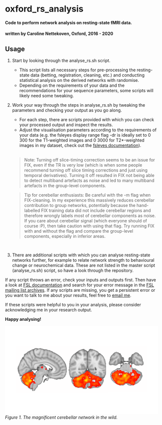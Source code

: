 # oxford_rs_analysis
#### Code to perform network analysis on resting-state fMRI data.
#### written by Caroline Nettekoven, Oxford, 2016 - 2020

## Usage
1. Start by looking through the analyse_rs.sh script.
   
   - This script lists all necessary steps for pre-processing the resting-state data (betting, registration, cleaning, etc.) and conducting statistical analysis on the derived networks with randomise.
   - Depending on the requirements of your data and the recommendations for your sequence parameters, some scripts will likely need some tweaking.
  
2. Work your way through the steps in analyse_rs.sh by tweaking the parameters and checking your output as you go along.
   
   - For each step, there are scripts provided with which you can check your processed output and inspect the results.
   - Adjust the visualisation parameters according to the requirements of your data (e.g. the fsleyes display range flag -dr is ideally set to 0 300 for the T1-weighted images and 0 3000 for T2*-weighted images in my dataset, check out the [fsleyes documentation][2]).    
    <br/>

    > Note: Turning off slice-timing correction seems to be an issue for FIX, even if the TR is very low (which is when some people recommend turning off slice timing corrections and just using temporal derivatives). Turning it off resulted in FIX not being able to detect multiband artefacts as noise and led to many multiband artefacts in the group-level components.

    > Tip for cerebellar enthusiasts: Be careful with the -m flag when FIX-cleaning. In my experience this massively reduces cerebellar contribution to group networks, potentially because the hand-labelled FIX training data did not include cerebellar regions and therefore wrongly labels most of cerebellar components as noise. If you care about cerebellar signal (which everyone should of course :P), then take caution with using that flag. Try running FIX with and without the flag and compare the group-level components, especially in inferior areas.
    
    <br/>
  
3. There are additional scripts with which you can analyse resting-state networks further, for example to relate network strength to behavioural change or neurochemical data. These are not listed in the master script (analyse_rs.sh) script, so have a look through the repository.


If any script throws an error, check your inputs and outputs first. Then have a look at [FSL documentation][4] and search for your error message in the [FSL mailing list archives][1]. If any scripts are missing, you get a persistent error or you want to talk to me about your results, feel free to [email me][3].

If these scripts were helpful to you in your analysis, please consider acknowledging me in your research output.  


[1]: <https://www.jiscmail.ac.uk/cgi-bin/webadmin?A0=fsl> "FSL mailing list archive"

[2]: <https://users.fmrib.ox.ac.uk/~paulmc/fsleyes/userdoc/latest/> "FSLeyes documentation"

[3]: <mailto:crn29@cam.ac.uk> "What's up Caro"

[4]: <https://fsl.fmrib.ox.ac.uk/fsl/fslwiki/> "FSL documentation"

**Happy analysing!**

![Beautiful cerebellar network](resting_state_icon.png)
*Figure 1. The magnificent cerebellar network in the wild.*



